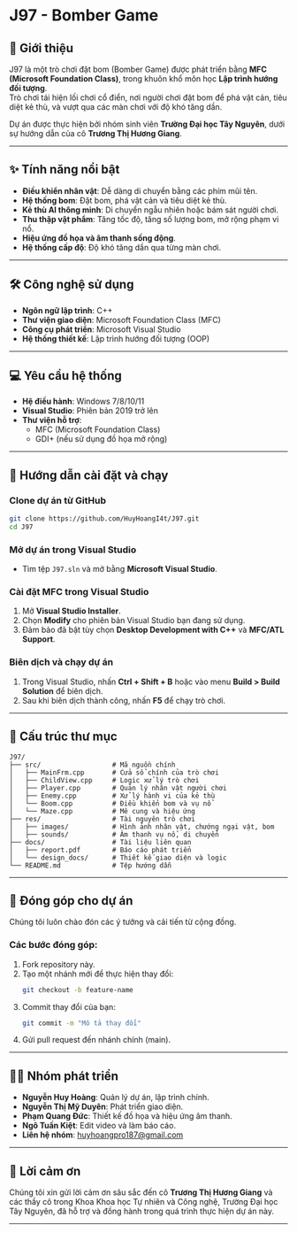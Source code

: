 # J97 - Bomber Game

## 📝 Giới thiệu
J97 là một trò chơi đặt bom (Bomber Game) được phát triển bằng **MFC (Microsoft Foundation Class)**, trong khuôn khổ môn học **Lập trình hướng đối tượng**.  
Trò chơi tái hiện lối chơi cổ điển, nơi người chơi đặt bom để phá vật cản, tiêu diệt kẻ thù, và vượt qua các màn chơi với độ khó tăng dần.

Dự án được thực hiện bởi nhóm sinh viên **Trường Đại học Tây Nguyên**, dưới sự hướng dẫn của cô **Trương Thị Hương Giang**.

---

## ✨ Tính năng nổi bật
- **Điều khiển nhân vật**: Dễ dàng di chuyển bằng các phím mũi tên.
- **Hệ thống bom**: Đặt bom, phá vật cản và tiêu diệt kẻ thù.
- **Kẻ thù AI thông minh**: Di chuyển ngẫu nhiên hoặc bám sát người chơi.
- **Thu thập vật phẩm**: Tăng tốc độ, tăng số lượng bom, mở rộng phạm vi nổ.
- **Hiệu ứng đồ họa và âm thanh sống động**.
- **Hệ thống cấp độ**: Độ khó tăng dần qua từng màn chơi.

---

## 🛠 Công nghệ sử dụng
- **Ngôn ngữ lập trình**: C++
- **Thư viện giao diện**: Microsoft Foundation Class (MFC)
- **Công cụ phát triển**: Microsoft Visual Studio
- **Hệ thống thiết kế**: Lập trình hướng đối tượng (OOP)

---

## 💻 Yêu cầu hệ thống
- **Hệ điều hành**: Windows 7/8/10/11
- **Visual Studio**: Phiên bản 2019 trở lên
- **Thư viện hỗ trợ**:  
  - MFC (Microsoft Foundation Class)  
  - GDI+ (nếu sử dụng đồ họa mở rộng)

---

## 🚀 Hướng dẫn cài đặt và chạy

### Clone dự án từ GitHub
```bash
git clone https://github.com/HuyHoangI4t/J97.git
cd J97
```

### Mở dự án trong Visual Studio
- Tìm tệp `J97.sln` và mở bằng **Microsoft Visual Studio**.

### Cài đặt MFC trong Visual Studio
1. Mở **Visual Studio Installer**.
2. Chọn **Modify** cho phiên bản Visual Studio bạn đang sử dụng.
3. Đảm bảo đã bật tùy chọn **Desktop Development with C++** và **MFC/ATL Support**.

### Biên dịch và chạy dự án
1. Trong Visual Studio, nhấn **Ctrl + Shift + B** hoặc vào menu **Build > Build Solution** để biên dịch.
2. Sau khi biên dịch thành công, nhấn **F5** để chạy trò chơi.

---

## 📁 Cấu trúc thư mục
```plaintext
J97/
├── src/                  # Mã nguồn chính
│   ├── MainFrm.cpp       # Cửa sổ chính của trò chơi
│   ├── ChildView.cpp     # Logic xử lý trò chơi
│   ├── Player.cpp        # Quản lý nhân vật người chơi
│   ├── Enemy.cpp         # Xử lý hành vi của kẻ thù
│   └── Boom.cpp          # Điều khiển bom và vụ nổ
│   └── Maze.cpp          # Mê cung và hiệu ứng
├── res/                  # Tài nguyên trò chơi
│   ├── images/           # Hình ảnh nhân vật, chướng ngại vật, bom
│   ├── sounds/           # Âm thanh vụ nổ, di chuyển
├── docs/                 # Tài liệu liên quan
│   ├── report.pdf        # Báo cáo phát triển
│   └── design_docs/      # Thiết kế giao diện và logic
└── README.md             # Tệp hướng dẫn
```

---

## 🤝 Đóng góp cho dự án
Chúng tôi luôn chào đón các ý tưởng và cải tiến từ cộng đồng.

### Các bước đóng góp:
1. Fork repository này.
2. Tạo một nhánh mới để thực hiện thay đổi:
   ```bash
   git checkout -b feature-name
   ```
3. Commit thay đổi của bạn:
   ```bash
   git commit -m "Mô tả thay đổi"
   ```
4. Gửi pull request đến nhánh chính (main).

---

## 👨‍💻 Nhóm phát triển
- **Nguyễn Huy Hoàng**: Quản lý dự án, lập trình chính.
- **Nguyễn Thị Mỹ Duyên**: Phát triển giao diện.
- **Phạm Quang Đức**: Thiết kế đồ họa và hiệu ứng âm thanh.
- **Ngô Tuấn Kiệt**: Edit video và làm báo cáo.
- **Liên hệ nhóm**: [huyhoangpro187@gmail.com](huyhoangpro187@gmail.com)

---

## 💌 Lời cảm ơn
Chúng tôi xin gửi lời cảm ơn sâu sắc đến cô **Trương Thị Hương Giang** và các thầy cô trong Khoa Khoa học Tự nhiên và Công nghệ, Trường Đại học Tây Nguyên, đã hỗ trợ và đồng hành trong quá trình thực hiện dự án này.

---
